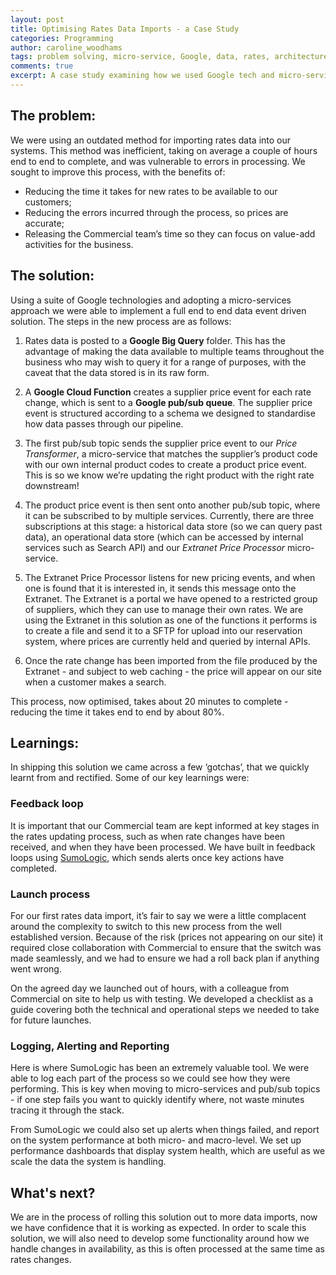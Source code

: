 ```yaml
---
layout: post
title: Optimising Rates Data Imports - a Case Study
categories: Programming
author: caroline_woodhams
tags: problem solving, micro-service, Google, data, rates, architecture
comments: true
excerpt: A case study examining how we used Google tech and micro-services to solve the problem of importing and processing rates data.
---
```


## The problem:
We were using an outdated method for importing rates data into our systems. This method was inefficient, taking on average a couple of hours end to end to complete, and was vulnerable to errors in processing. We sought to improve this process, with the benefits of:

- Reducing the time it takes for new rates to be available to our customers;
- Reducing the errors incurred through the process, so prices are accurate;
- Releasing the Commercial team’s time so they can focus on value-add activities for the business.

## The solution:
Using a suite of Google technologies and adopting a micro-services approach we were able to implement a full end to end data event driven solution. The steps in the new process are as follows:

1) Rates data is posted to a **Google Big Query** folder. This has the advantage of making the data available to multiple teams throughout the business who may wish to query it for a range of purposes, with the caveat that the data stored is in its raw form.

2) A **Google Cloud Function** creates a supplier price event for each rate change, which is sent to a **Google pub/sub queue**. The supplier price event is structured according to a schema we designed to standardise how data passes through our pipeline.

3) The first pub/sub topic sends the supplier price event to our *Price Transformer*, a micro-service that matches the supplier’s product code with our own internal product codes to create a product price event. This is so we know we’re updating the right product with the right rate downstream!

4)  The product price event is then sent onto another pub/sub topic, where it can be subscribed to by multiple services. Currently, there are three subscriptions at this stage: a historical data store (so we can query past data), an operational data store (which can be accessed by internal services such as Search API) and our *Extranet Price Processor* micro-service.

5) The Extranet Price Processor listens for new pricing events, and when one is found that it is interested in, it sends this message onto the Extranet. The Extranet is a portal we have opened to a restricted group of suppliers, which they can use to manage their own rates. We are using the Extranet in this solution as one of the functions it performs is to create a file and send it to a SFTP for upload into our reservation system, where prices are currently held and queried by internal APIs.

6) Once the rate change has been imported from the file produced by the Extranet - and subject to web caching - the price will appear on our site when a customer makes a search.

This process, now optimised, takes about 20 minutes to complete - reducing the time it takes end to end by about 80%.

## Learnings:
In shipping this solution we came across a few ‘gotchas’, that we quickly learnt from and rectified. Some of our key learnings were:

### Feedback loop
It is important that our Commercial team are kept informed at key stages in the rates updating process, such as when rate changes have been received, and when they have been processed. We have built in feedback loops using [SumoLogic](https://www.sumologic.com/), which sends alerts once key actions have completed.

### Launch process
For our first rates data import, it’s fair to say we were a little complacent around the complexity to switch to this new process from the well established version. Because of the risk (prices not appearing on our site) it required close collaboration with Commercial to ensure that the switch was made seamlessly, and we had to ensure we had a roll back plan if anything went wrong.  

On the agreed day we launched out of hours, with a colleague from Commercial on site to help us with testing. We developed a checklist as a guide covering both the technical and operational steps we needed to take for future launches.

### Logging, Alerting and Reporting
Here is where SumoLogic has been an extremely valuable tool. We were able to log each part of the process so we could see how they were performing. This is key when moving to micro-services and pub/sub topics - if one step fails you want to quickly identify where, not waste minutes tracing it through the stack.

From SumoLogic we could also set up alerts when things failed, and report on the system performance at both micro- and macro-level. We set up performance dashboards that display system health, which are useful as we scale the data the system is handling.

## What's next?

We are in the process of rolling this solution out to more data imports, now we have confidence that it is working as expected. In order to scale this solution, we will also need to develop some functionality around how we handle changes in availability, as this is often processed at the same time as rates changes.
